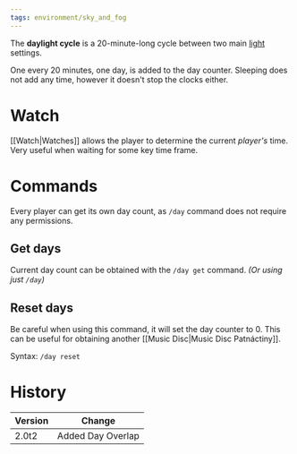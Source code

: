 ```yaml
---
tags: environment/sky_and_fog
---
```


The **daylight cycle** is a 20-minute-long cycle between two main [light](https://minecraft.fandom.com/wiki/Light "Light") settings.

One every 20 minutes, one day, is added to the day counter. Sleeping does not add any time, however it doesn't stop the clocks either.

# Watch

[[Watch|Watches]] allows the player to determine the current _player's_ time. Very useful when waiting for some key time frame.

# Commands

Every player can get its own day count, as `/day` command does not require any permissions.

## Get days

Current day count can be obtained with the `/day get` command. _(Or using just `/day`)_

## Reset days

Be careful when using this command, it will set the day counter to 0. This can be useful for obtaining another [[Music Disc|Music Disc Patnáctiny]].

Syntax: `/day reset`

# History

| Version | Change            |
| ------- | ----------------- |
| 2.0t2   | Added Day Overlap | 